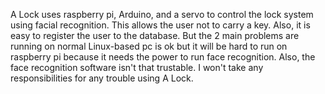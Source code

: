 A Lock uses raspberry pi, Arduino, and a servo to control the lock system using facial recognition. This allows the user not to carry a key. Also, it is easy to register the user to the database. But the 2 main problems are running on normal Linux-based pc is ok but it will be hard to run on raspberry pi because it needs the power to run face recognition. Also, the face recognition software isn't that trustable. I won't take any responsibilities for any trouble using A Lock.
